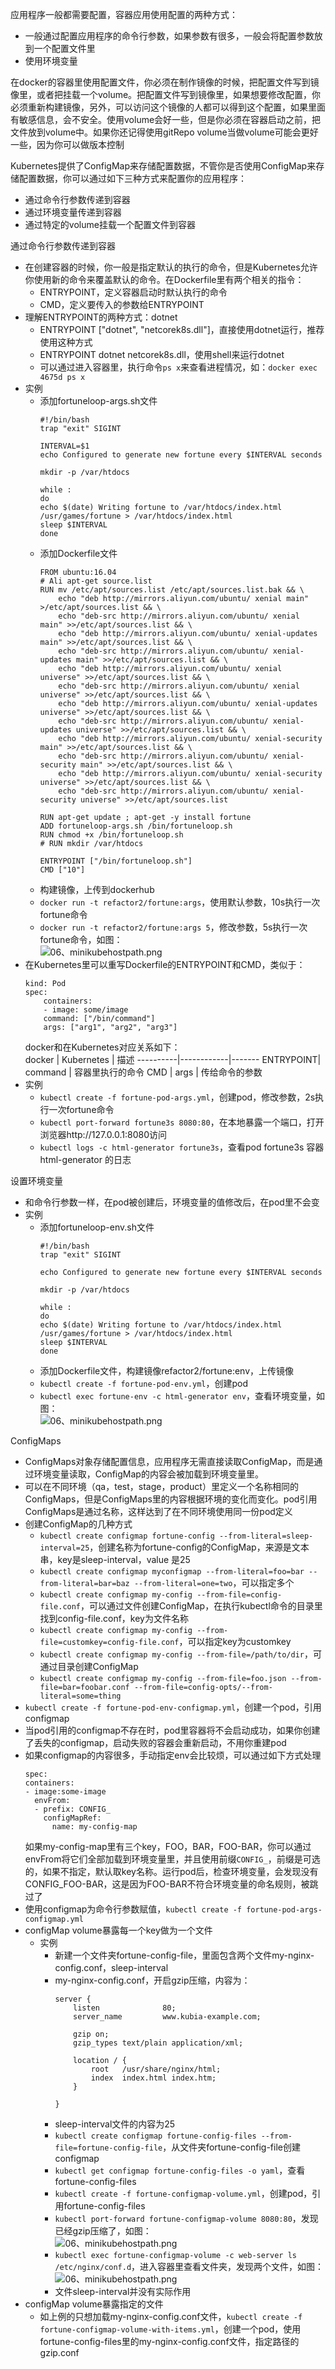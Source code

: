 应用程序一般都需要配置，容器应用使用配置的两种方式：
  * 一般通过配置应用程序的命令行参数，如果参数有很多，一般会将配置参数放到一个配置文件里
  * 使用环境变量

在docker的容器里使用配置文件，你必须在制作镜像的时候，把配置文件写到镜像里，或者把挂载一个volume。把配置文件写到镜像里，如果想要修改配置，你必须重新构建镜像，另外，可以访问这个镜像的人都可以得到这个配置，如果里面有敏感信息，会不安全。使用volume会好一些，但是你必须在容器启动之前，把文件放到volume中。如果你还记得使用gitRepo volume当做volume可能会更好一些，因为你可以做版本控制  

Kubernetes提供了ConfigMap来存储配置数据，不管你是否使用ConfigMap来存储配置数据，你可以通过如下三种方式来配置你的应用程序：
  * 通过命令行参数传递到容器
  * 通过环境变量传递到容器
  * 通过特定的volume挂载一个配置文件到容器

通过命令行参数传递到容器
  * 在创建容器的时候，你一般是指定默认的执行的命令，但是Kubernetes允许你使用新的命令来覆盖默认的命令。在Dockerfile里有两个相关的指令：
      * ENTRYPOINT，定义容器启动时默认执行的命令
      * CMD，定义要传入的参数给ENTRYPOINT
  * 理解ENTRYPOINT的两种方式：dotnet
      * ENTRYPOINT ["dotnet", "netcorek8s.dll"]，直接使用dotnet运行，推荐使用这种方式
      * ENTRYPOINT dotnet netcorek8s.dll，使用shell来运行dotnet
      * 可以通过进入容器里，执行命令`ps x`来查看进程情况，如：`docker exec 4675d ps x`
  * 实例
      * 添加fortuneloop-args.sh文件
        ```
        #!/bin/bash
        trap "exit" SIGINT

        INTERVAL=$1
        echo Configured to generate new fortune every $INTERVAL seconds

        mkdir -p /var/htdocs

        while :
        do
        echo $(date) Writing fortune to /var/htdocs/index.html
        /usr/games/fortune > /var/htdocs/index.html
        sleep $INTERVAL
        done
        ```
      * 添加Dockerfile文件
        ```
        FROM ubuntu:16.04
        # Ali apt-get source.list
        RUN mv /etc/apt/sources.list /etc/apt/sources.list.bak && \
            echo "deb http://mirrors.aliyun.com/ubuntu/ xenial main" >/etc/apt/sources.list && \
            echo "deb-src http://mirrors.aliyun.com/ubuntu/ xenial main" >>/etc/apt/sources.list && \
            echo "deb http://mirrors.aliyun.com/ubuntu/ xenial-updates main" >>/etc/apt/sources.list && \
            echo "deb-src http://mirrors.aliyun.com/ubuntu/ xenial-updates main" >>/etc/apt/sources.list && \
            echo "deb http://mirrors.aliyun.com/ubuntu/ xenial universe" >>/etc/apt/sources.list && \
            echo "deb-src http://mirrors.aliyun.com/ubuntu/ xenial universe" >>/etc/apt/sources.list && \
            echo "deb http://mirrors.aliyun.com/ubuntu/ xenial-updates universe" >>/etc/apt/sources.list && \
            echo "deb-src http://mirrors.aliyun.com/ubuntu/ xenial-updates universe" >>/etc/apt/sources.list && \
            echo "deb http://mirrors.aliyun.com/ubuntu/ xenial-security main" >>/etc/apt/sources.list && \
            echo "deb-src http://mirrors.aliyun.com/ubuntu/ xenial-security main" >>/etc/apt/sources.list && \
            echo "deb http://mirrors.aliyun.com/ubuntu/ xenial-security universe" >>/etc/apt/sources.list && \
            echo "deb-src http://mirrors.aliyun.com/ubuntu/ xenial-security universe" >>/etc/apt/sources.list 

        RUN apt-get update ; apt-get -y install fortune
        ADD fortuneloop-args.sh /bin/fortuneloop.sh
        RUN chmod +x /bin/fortuneloop.sh
        # RUN mkdir /var/htdocs

        ENTRYPOINT ["/bin/fortuneloop.sh"]
        CMD ["10"]
        ```
      * 构建镜像，上传到dockerhub
      * `docker run -t refactor2/fortune:args`，使用默认参数，10s执行一次fortune命令
      * `docker run -t refactor2/fortune:args 5`，修改参数，5s执行一次fortune命令，如图：  
        ![06、minikubehostpath.png](https://images.gitee.com/uploads/images/2019/0222/221332_1f84f61b_5849.png "06、minikubehostpath.png")
  * 在Kubernetes里可以重写Dockerfile的ENTRYPOINT和CMD，类似于：
    ```
    kind: Pod
    spec:
        containers:
        - image: some/image
        command: ["/bin/command"]
        args: ["arg1", "arg2", "arg3"]
    ```
    docker和在Kubernetes对应关系如下：  
    docker    | Kubernetes | 描述
    ----------|------------|-------
    ENTRYPOINT| command    | 容器里执行的命令
    CMD       | args       | 传给命令的参数
  * 实例
      * `kubectl create -f fortune-pod-args.yml`，创建pod，修改参数，2s执行一次fortune命令
      * `kubectl port-forward fortune3s 8080:80`，在本地暴露一个端口，打开浏览器http://127.0.0.1:8080访问
      * `kubectl logs -c html-generator fortune3s`，查看pod fortune3s 容器 html-generator 的日志

设置环境变量
  * 和命令行参数一样，在pod被创建后，环境变量的值修改后，在pod里不会变
  * 实例
      * 添加fortuneloop-env.sh文件
        ```
        #!/bin/bash
        trap "exit" SIGINT

        echo Configured to generate new fortune every $INTERVAL seconds

        mkdir -p /var/htdocs

        while :
        do
        echo $(date) Writing fortune to /var/htdocs/index.html
        /usr/games/fortune > /var/htdocs/index.html
        sleep $INTERVAL
        done
        ```
      * 添加Dockerfile文件，构建镜像refactor2/fortune:env，上传镜像
      * `kubectl create -f fortune-pod-env.yml`，创建pod
      * `kubectl exec fortune-env -c html-generator env`，查看环境变量，如图：  
        ![06、minikubehostpath.png](https://images.gitee.com/uploads/images/2019/0222/221332_1f84f61b_5849.png "06、minikubehostpath.png")

ConfigMaps
  * ConfigMaps对象存储配置信息，应用程序无需直接读取ConfigMap，而是通过环境变量读取，ConfigMap的内容会被加载到环境变量里。
  * 可以在不同环境（qa，test，stage，product）里定义一个名称相同的ConfigMaps，但是ConfigMaps里的内容根据环境的变化而变化。pod引用ConfigMaps是通过名称，这样达到了在不同环境使用同一份pod定义
  * 创建ConfigMap的几种方式
      * `kubectl create configmap fortune-config --from-literal=sleep-interval=25`，创建名称为fortune-config的ConfigMap，来源是文本串，key是sleep-interval，value 是25
      * `kubectl create configmap myconfigmap --from-literal=foo=bar --from-literal=bar=baz --from-literal=one=two`，可以指定多个
      * `kubectl create configmap my-config --from-file=config-file.conf`，可以通过文件创建ConfigMap，在执行kubectl命令的目录里找到config-file.conf，key为文件名称
      * `kubectl create configmap my-config --from-file=customkey=config-file.conf`，可以指定key为customkey
      * `kubectl create configmap my-config --from-file=/path/to/dir`，可通过目录创建ConfigMap
      * `kubectl create configmap my-config --from-file=foo.json --from-file=bar=foobar.conf --from-file=config-opts/--from-literal=some=thing`
  * `kubectl create -f fortune-pod-env-configmap.yml`，创建一个pod，引用configmap
  * 当pod引用的configmap不存在时，pod里容器将不会启动成功，如果你创建了丢失的configmap，启动失败的容器会重新启动，不用你重建pod
  * 如果configmap的内容很多，手动指定env会比较烦，可以通过如下方式处理
    ```
    spec:
    containers:
    - image:some-image
      envFrom:
      - prefix: CONFIG_
        configMapRef:
          name: my-config-map
    ```
    如果my-config-map里有三个key，FOO，BAR，FOO-BAR，你可以通过envFrom将它们全部加载到环境变量里，并且使用前缀`CONFIG_`，前缀是可选的，如果不指定，默认取key名称。运行pod后，检查环境变量，会发现没有CONFIG_FOO-BAR，这是因为FOO-BAR不符合环境变量的命名规则，被跳过了
  * 使用configmap为命令行参数赋值，`kubectl create -f fortune-pod-args-configmap.yml`
  * configMap volume暴露每一个key做为一个文件
      * 实例
          * 新建一个文件夹fortune-config-file，里面包含两个文件my-nginx-config.conf，sleep-interval
          * my-nginx-config.conf，开启gzip压缩，内容为：
            ```
            server {
                listen              80;
                server_name         www.kubia-example.com;

                gzip on;
                gzip_types text/plain application/xml;

                location / {
                    root   /usr/share/nginx/html;
                    index  index.html index.htm;
                }

            }
            ```
          * sleep-interval文件的内容为25
          * `kubectl create configmap fortune-config-files --from-file=fortune-config-file`，从文件夹fortune-config-file创建configmap
          * `kubectl get configmap fortune-config-files -o yaml`，查看fortune-config-files
          * `kubectl create -f fortune-configmap-volume.yml`，创建pod，引用fortune-config-files
          * `kubectl port-forward fortune-configmap-volume 8080:80`，发现已经gzip压缩了，如图：  
            ![06、minikubehostpath.png](https://images.gitee.com/uploads/images/2019/0222/221332_1f84f61b_5849.png "06、minikubehostpath.png")
          * `kubectl exec fortune-configmap-volume -c web-server ls /etc/nginx/conf.d`，进入容器里查看文件夹，发现两个文件，如图：  
            ![06、minikubehostpath.png](https://images.gitee.com/uploads/images/2019/0222/221332_1f84f61b_5849.png "06、minikubehostpath.png")
          * 文件sleep-interval并没有实际作用
  * configMap volume暴露指定的文件
      * 如上例的只想加载my-nginx-config.conf文件，`kubectl create -f fortune-configmap-volume-with-items.yml`，创建一个pod，使用fortune-config-files里的my-nginx-config.conf文件，指定路径的gzip.conf